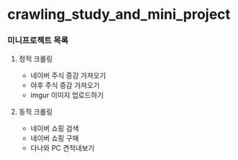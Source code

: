 # crawling_study_and_mini_project

### 미니프로젝트 목록
1. 정적 크롤링
   - 네이버 주식 증감 가져오기
   - 야후 주식 증감 가져오기
   - imgur 이미지 업로드하기
  
2. 동적 크롤링
   - 네이버 쇼핑 검색
   - 네이버 쇼핑 구매
   - 다나와 PC 견적내보기 
